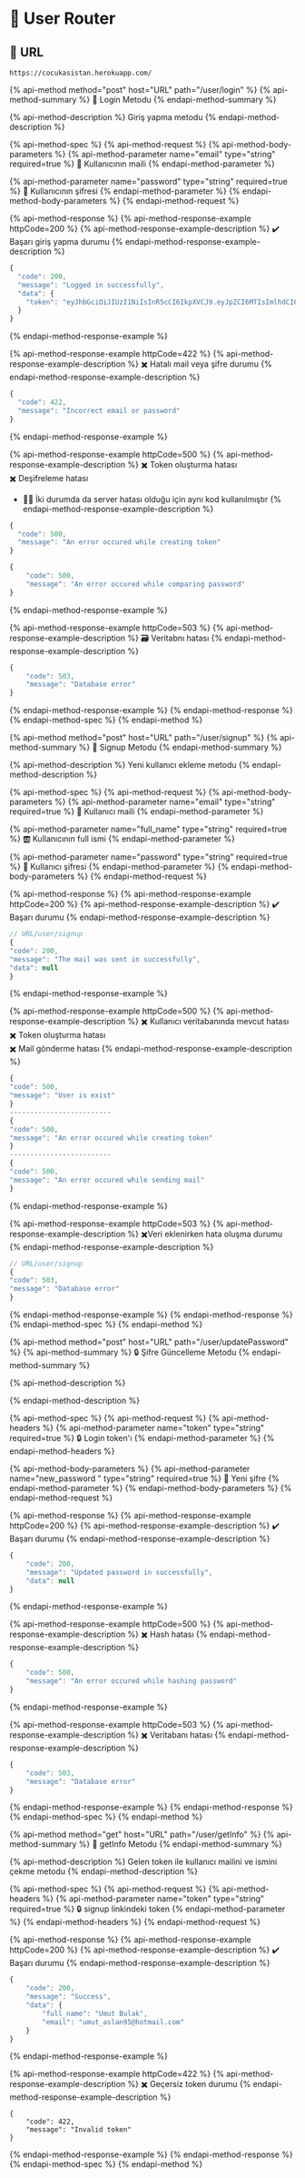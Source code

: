 # 👤 User Router

## 🔗 URL

```text
https://cocukasistan.herokuapp.com/
```

{% api-method method="post" host="URL" path="/user/login" %}
{% api-method-summary %}
🚪 Login Metodu
{% endapi-method-summary %}

{% api-method-description %}
Giriş yapma metodu
{% endapi-method-description %}

{% api-method-spec %}
{% api-method-request %}
{% api-method-body-parameters %}
{% api-method-parameter name="email" type="string" required=true %}
📧 Kullanıcının maili
{% endapi-method-parameter %}

{% api-method-parameter name="password" type="string" required=true %}
🔏 Kullanıcının şifresi
{% endapi-method-parameter %}
{% endapi-method-body-parameters %}
{% endapi-method-request %}

{% api-method-response %}
{% api-method-response-example httpCode=200 %}
{% api-method-response-example-description %}
✔️ Başarı giriş yapma durumu
{% endapi-method-response-example-description %}

```javascript
{
  "code": 200,
  "message": "Logged in successfully",
  "data": {
    "token": "eyJhbGciOiJIUzI1NiIsInR5cCI6IkpXVCJ9.eyJpZCI6MTIsImlhdCI6MTU4MzQwNTEyNn0.0HwBhXl6utA5tAD4ryu9Mj1lHuW-PgcmyYJOvERPwkA"
  }
}
```
{% endapi-method-response-example %}

{% api-method-response-example httpCode=422 %}
{% api-method-response-example-description %}
✖️ Hatalı mail veya şifre durumu
{% endapi-method-response-example-description %}

```javascript
{
  "code": 422,
  "message": "Incorrect email or password"
}
```
{% endapi-method-response-example %}

{% api-method-response-example httpCode=500 %}
{% api-method-response-example-description %}
✖️ Token oluşturma hatası  
✖️ Deşifreleme hatası  
- 👮‍♂️ İki durumda da server hatası olduğu için aynı kod kullanılmıştır
{% endapi-method-response-example-description %}

```javascript
{
  "code": 500,
  "message": "An error occured while creating token"
}

{
    "code": 500,
    "message": "An error occured while comparing password"
}
```
{% endapi-method-response-example %}

{% api-method-response-example httpCode=503 %}
{% api-method-response-example-description %}
🗃️ Veritabnı hatası
{% endapi-method-response-example-description %}

```javascript
{
    "code": 503,
    "message": "Database error"
}
```
{% endapi-method-response-example %}
{% endapi-method-response %}
{% endapi-method-spec %}
{% endapi-method %}

{% api-method method="post" host="URL" path="/user/signup" %}
{% api-method-summary %}
👤 Signup Metodu
{% endapi-method-summary %}

{% api-method-description %}
Yeni kullanıcı ekleme metodu
{% endapi-method-description %}

{% api-method-spec %}
{% api-method-request %}
{% api-method-body-parameters %}
{% api-method-parameter name="email" type="string" required=true %}
📧 Kullanıcı maili
{% endapi-method-parameter %}

{% api-method-parameter name="full\_name" type="string" required=true %}
🆎 Kullanıcının full ismi
{% endapi-method-parameter %}

{% api-method-parameter name="password" type="string" required=true %}
🔏 Kullanıcı şifresi
{% endapi-method-parameter %}
{% endapi-method-body-parameters %}
{% endapi-method-request %}

{% api-method-response %}
{% api-method-response-example httpCode=200 %}
{% api-method-response-example-description %}
✔️ Başarı durumu
{% endapi-method-response-example-description %}

```javascript
// URL/user/signup
{
"code": 200,
"message": "The mail was sent in successfully",
"data": null
}
```
{% endapi-method-response-example %}

{% api-method-response-example httpCode=500 %}
{% api-method-response-example-description %}
✖️ Kullanıcı veritabanında mevcut hatası  
✖️ Token oluşturma hatası  
✖️ Mail gönderme hatası
{% endapi-method-response-example-description %}

```javascript
{
"code": 500,
"message": "User is exist"
}
-------------------------
{
"code": 500,
"message": "An error occured while creating token"
}
-------------------------
{
"code": 500,
"message": "An error occured while sending mail"
}

```
{% endapi-method-response-example %}

{% api-method-response-example httpCode=503 %}
{% api-method-response-example-description %}
✖️Veri eklenirken hata oluşma durumu
{% endapi-method-response-example-description %}

```javascript
// URL/user/signup
{
"code": 503,
"message": "Database error"
}
```
{% endapi-method-response-example %}
{% endapi-method-response %}
{% endapi-method-spec %}
{% endapi-method %}

{% api-method method="post" host="URL" path="/user/updatePassword" %}
{% api-method-summary %}
🔒 Şifre Güncelleme Metodu
{% endapi-method-summary %}

{% api-method-description %}

{% endapi-method-description %}

{% api-method-spec %}
{% api-method-request %}
{% api-method-headers %}
{% api-method-parameter name="token" type="string" required=true %}
🔒 Login token'ı
{% endapi-method-parameter %}
{% endapi-method-headers %}

{% api-method-body-parameters %}
{% api-method-parameter name="new\_password " type="string" required=true %}
🔏 Yeni şifre
{% endapi-method-parameter %}
{% endapi-method-body-parameters %}
{% endapi-method-request %}

{% api-method-response %}
{% api-method-response-example httpCode=200 %}
{% api-method-response-example-description %}
✔️ Başarı durumu
{% endapi-method-response-example-description %}

```javascript
{
    "code": 200,
    "message": "Updated password in successfully",
    "data": null
}
```
{% endapi-method-response-example %}

{% api-method-response-example httpCode=500 %}
{% api-method-response-example-description %}
✖️ Hash hatası
{% endapi-method-response-example-description %}

```javascript
{
    "code": 500,
    "message": "An error occured while hashing password"
}
```
{% endapi-method-response-example %}

{% api-method-response-example httpCode=503 %}
{% api-method-response-example-description %}
✖️ Veritabanı hatası
{% endapi-method-response-example-description %}

```javascript
{
    "code": 503,
    "message": "Database error"
}
```
{% endapi-method-response-example %}
{% endapi-method-response %}
{% endapi-method-spec %}
{% endapi-method %}

{% api-method method="get" host="URL" path="/user/getInfo" %}
{% api-method-summary %}
🔸 getInfo Metodu
{% endapi-method-summary %}

{% api-method-description %}
Gelen token ile kullanıcı mailini ve ismini çekme metodu
{% endapi-method-description %}

{% api-method-spec %}
{% api-method-request %}
{% api-method-headers %}
{% api-method-parameter name="token" type="string" required=true %}
🔒 signup linkindeki token
{% endapi-method-parameter %}
{% endapi-method-headers %}
{% endapi-method-request %}

{% api-method-response %}
{% api-method-response-example httpCode=200 %}
{% api-method-response-example-description %}
✔️ Başarı durumu
{% endapi-method-response-example-description %}

```javascript
{
    "code": 200,
    "message": "Success",
    "data": {
        "full_name": "Umut Bulak",
        "email": "umut_aslan95@hotmail.com"
    }
}
```
{% endapi-method-response-example %}

{% api-method-response-example httpCode=422 %}
{% api-method-response-example-description %}
✖️ Geçersiz token durumu
{% endapi-method-response-example-description %}

```
{
    "code": 422,
    "message": "Invalid token"
}
```
{% endapi-method-response-example %}
{% endapi-method-response %}
{% endapi-method-spec %}
{% endapi-method %}

